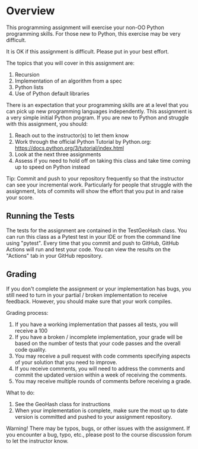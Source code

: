 # Overview

This programming assignment will exercise your non-OO Python programming
skills. For those new to Python, this exercise may be very difficult. 

It is OK if this assignment is difficult. Please put in your best effort.

The topics that you will cover in this assignment are:

  1. Recursion
  2. Implementation of an algorithm from a spec
  3. Python lists
  4. Use of Python default libraries
  
There is an expectation that your programming skills are at a level that
you can pick up new programming languages independently. This assignment
is a very simple initial Python program. If you are new to Python and struggle 
with this assignment, you should:
   1. Reach out to the instructor(s) to let them know
   2. Work through the official Python Tutorial by Python.org:
      https://docs.python.org/3/tutorial/index.html
   3. Look at the next three assignments
   4. Assess if you need to hold off on taking this class and take
      time coming up to speed on Python instead

Tip: Commit and push to your repository frequently so that the instructor
can see your incremental work. Particularly for people that struggle 
with the assignment, lots of commits will show the effort that you put
in and raise your score. 

## Running the Tests

The tests for the assignment are contained in the TestGeoHash
class. You can run this class as a Pytest test in your IDE or from the 
command line using "pytest". Every time that you commit and push
to GitHub, GitHub Actions will run and test your code. You can 
view the results on the "Actions" tab in your GitHub repository.

## Grading 

If you don't complete the assignment or your implementation has bugs, you
still need to turn in  your partial / broken implementation to receive
feedback. However, you should make sure that your work compiles. 

Grading process:
   1. If you have a working implementation that passes all tests, you 
      will receive a 100
   2. If you have a broken / incomplete implementation, your grade will
      be based on the number of tests that your code passes and the
      overall code quality.
   3. You may receive a pull request with code comments specifying
      aspects of your solution that you need to improve.
   4. If you receive comments, you will need to address the comments
      and commit the updated version within a week of receiving the
      comments.
   5. You may receive multiple rounds of comments before receiving a
      grade.
  
   
What to do:
   1. See the GeoHash class for instructions
   2. When your implementation is complete, make sure the most up
      to date version is committed and pushed to your assignment
      repository.
      
Warning! There may be typos, bugs, or other issues with the assignment.
If you encounter a bug, typo, etc., please post to the course discussion
forum to let the instructor know.
